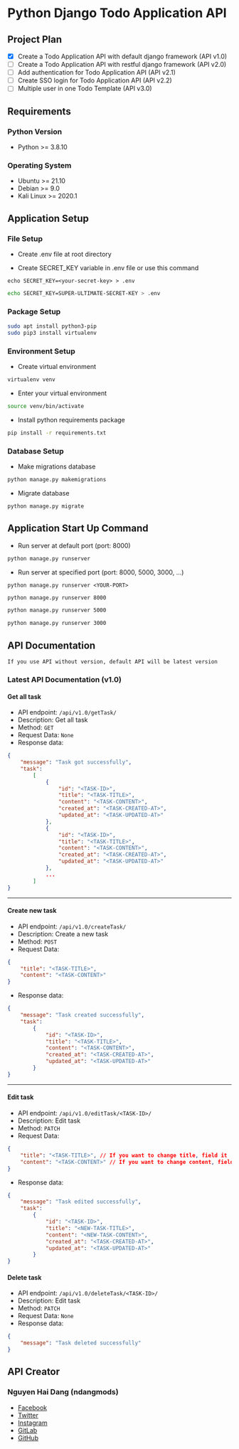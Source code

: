 # Python Django Todo Application API

## Project Plan

- [x] Create a Todo Application API with default django framework (API v1.0)
- [ ] Create a Todo Application API with restful django framework (API v2.0)
- [ ] Add authentication for Todo Application API (API v2.1)
- [ ] Create SSO login for Todo Application API (API v2.2)
- [ ] Multiple user in one Todo Template (API v3.0)

## Requirements

### Python Version

- Python >= 3.8.10

### Operating System

- Ubuntu >= 21.10
- Debian >= 9.0
- Kali Linux >= 2020.1

## Application Setup

### File Setup

- Create .env file at root directory

- Create SECRET_KEY variable in .env file or use this command

`echo SECRET_KEY=<your-secret-key> > .env`

```bash
echo SECRET_KEY=SUPER-ULTIMATE-SECRET-KEY > .env
```

### Package Setup

```bash
sudo apt install python3-pip
sudo pip3 install virtualenv
```

### Environment Setup

- Create virtual environment

```bash
virtualenv venv
```

- Enter your virtual environment

```bash
source venv/bin/activate
```

- Install python requirements package

```bash
pip install -r requirements.txt
```

### Database Setup

- Make migrations database

```bash
python manage.py makemigrations
```

- Migrate database

```bash
python manage.py migrate
```

## Application Start Up Command

- Run server at default port (port: 8000)
  
```bash
python manage.py runserver
```

- Run server at specified port (port: 8000, 5000, 3000, ...)

`python manage.py runserver <YOUR-PORT>`

```bash
python manage.py runserver 8000
```

```bash
python manage.py runserver 5000
```

```bash
python manage.py runserver 3000
```

## API Documentation

`If you use API without version, default API will be latest version`

### Latest API Documentation (v1.0)

#### Get all task

- API endpoint: `/api/v1.0/getTask/`
- Description: Get all task
- Method: `GET`
- Request Data: `None`
- Response data:

```json
{
    "message": "Task got successfully",
    "task": 
        [
            {
                "id": "<TASK-ID>",
                "title": "<TASK-TITLE>",
                "content": "<TASK-CONTENT>",
                "created_at": "<TASK-CREATED-AT>",
                "updated_at": "<TASK-UPDATED-AT>"
            },
            {
                "id": "<TASK-ID>",
                "title": "<TASK-TITLE>",
                "content": "<TASK-CONTENT>",
                "created_at": "<TASK-CREATED-AT>",
                "updated_at": "<TASK-UPDATED-AT>"
            },
            ...
        ]
}
```

---

#### Create new task

- API endpoint: `/api/v1.0/createTask/`
- Description: Create a new task
- Method: `POST`
- Request Data:

```json
{
    "title": "<TASK-TITLE>",
    "content": "<TASK-CONTENT>"
}
```

- Response data:

```json
{
    "message": "Task created successfully",
    "task": 
        {
            "id": "<TASK-ID>",
            "title": "<TASK-TITLE>",
            "content": "<TASK-CONTENT>",
            "created_at": "<TASK-CREATED-AT>",
            "updated_at": "<TASK-UPDATED-AT>"
        }
}
```

---

#### Edit task

- API endpoint: `/api/v1.0/editTask/<TASK-ID>/`
- Description: Edit task
- Method: `PATCH`
- Request Data:

```json
{
    "title": "<TASK-TITLE>", // If you want to change title, field it
    "content": "<TASK-CONTENT>" // If you want to change content, field it
}
```

- Response data:

```json
{
    "message": "Task edited successfully",
    "task": 
        {
            "id": "<TASK-ID>",
            "title": "<NEW-TASK-TITLE>",
            "content": "<NEW-TASK-CONTENT>",
            "created_at": "<TASK-CREATED-AT>",
            "updated_at": "<TASK-UPDATED-AT>"
        }
}
```

#### Delete task

- API endpoint: `/api/v1.0/deleteTask/<TASK-ID>/`
- Description: Edit task
- Method: `PATCH`
- Request Data: `None`
- Response data:

```json
{
    "message": "Task deleted successfully"
}
```

## API Creator

### Nguyen Hai Dang (ndangmods)

- [Facebook](https://www.facebook.com/ndangmods)
- [Twitter](https://twitter.com/ndangmods)
- [Instagram](https://instagram.com/dangn_ndang)
- [GitLab](https://gitlab.com/ndangmods)
- [GitHub](https://github.com/ndangmods)
